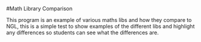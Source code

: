 #Math Library Comparison

This program is an example of various maths libs and how they compare to NGL, this is a simple test to show examples of the different libs and highlight any differences so students can see what the differences are.